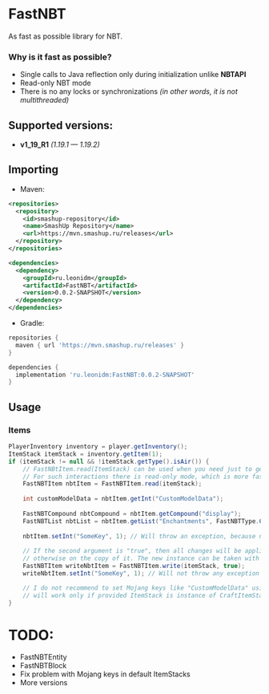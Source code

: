 # FastNBT
As fast as possible library for NBT.

### Why is it fast as possible?
* Single calls to Java reflection only during initialization unlike **NBTAPI**
* Read-only NBT mode
* There is no any locks or synchronizations _(in other words, it is not multithreaded)_

## Supported versions:
* **v1_19_R1** *(1.19.1 — 1.19.2)*

## Importing

* Maven:
```xml
<repositories>
  <repository>
    <id>smashup-repository</id>
    <name>SmashUp Repository</name>
    <url>https://mvn.smashup.ru/releases</url>
  </repository>
</repositories>

<dependencies>
  <dependency>
    <groupId>ru.leonidm</groupId>
    <artifactId>FastNBT</artifactId>
    <version>0.0.2-SNAPSHOT</version>
  </dependency>
</dependencies>
```

* Gradle:
```groovy
repositories {
  maven { url 'https://mvn.smashup.ru/releases' }
}

dependencies {
  implementation 'ru.leonidm:FastNBT:0.0.2-SNAPSHOT'
}
```

## Usage
### Items
```java
PlayerInventory inventory = player.getInventory();
ItemStack itemStack = inventory.getItem(1);
if (itemStack != null && !itemStack.getType().isAir()) {
    // FastNBtItem.read(ItemStack) can be used when you need just to get some values and no more.
    // For such interactions there is read-only mode, which is more faster in specific cases than read-write mode
    FastNBTItem nbtItem = FastNBTItem.read(itemStack);
    
    int customModelData = nbtItem.getInt("CustomModelData");
    
    FastNBTCompound nbtCompound = nbtItem.getCompound("display");
    FastNBTList nbtList = nbtItem.getList("Enchantments", FastNBTType.COMPOUND);
    
    nbtItem.setInt("SomeKey", 1); // Will throw an exception, because nbtItem is read-only
    
    // If the second argument is "true", then all changes will be applied on given ItemStack,
    // otherwise on the copy of it. The new instance can be taken with method FastNBTItem#getOrigin().
    FastNBTItem writeNbtItem = FastNBTItem.write(itemStack, true);
    writeNbtItem.setInt("SomeKey", 1); // Will not throw any exception

    // I do not recommend to set Mojang keys like "CustomModelData" using FastNBTItem, because it will
    // will work only if provided ItemStack is instance of CraftItemStack, which is not always true.
}
```

# TODO:
* FastNBTEntity
* FastNBTBlock
* Fix problem with Mojang keys in default ItemStacks
* More versions
